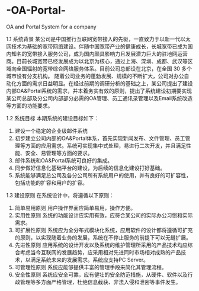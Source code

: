 # -OA-Portal-
OA and Portal System for a company

1.1	系统背景
某公司是中国推行互联网宽带接入的先驱，一直致力于以新一代以太网技术为基础的宽带网络建设。伴随中国宽带产业的健康成长，长城宽带已成为国内知名的宽带接入服务公司，成为国内颇具影响力且发展潜力巨大的驻地网运营商。目前长城宽带已经发展成为以北京为核心，通过上海、深圳、成都、武汉等区域向全国辐射的宽带综合网络服务体系。目前公司总部设在北京，在全国 30 多个城市设有分支机构。
随着公司业务的蓬勃发展、规模的不断扩大，公司对办公自动化方面的需求日益明显。在经过前期的调研分析的基础之上，某公司提出了建设内部OA&Portal系统的需求，并本着务实有效的原则，提出了系统建设初期要实现某公司总部及分公司内部部分必需的OA管理、员工通讯录管理以及Email系统改造等方面的功能要求。

1.2	系统目标
本期系统的建设目标如下：
1.	建设一个稳定的企业级邮件系统
2.	初步建立公司内部的OA&Portal体系，首先实现新闻发布、文件管理、员工管理等方面的应用需求。系统可实现集中式处理，易进行二次开发，并且满足性能、安全、易管理等方面的要求。
3.	邮件系统和OA&Portal系统可良好的集成。
4.	同步做好信息化基础平台的建设，为后续的信息化建设打好基础。
5.	系统能够满足总公司及各分公司所有系统用户的使用，并有良好的可扩容性，包括功能的扩容和用户的扩容。

1.3	建设原则
在系统设计中，将遵循以下原则：
1.	简单易用原则
用户操作界面应简单易用，操作方便。
2.	实用性原则
系统的功能设计应实用有效，应符合某公司的实际办公习惯和实际需求。
3.	可扩展性原则
系统应为全分布式模块化系统，应用软件的设计都将遵循可扩充的原则，以实现随着业务的发展，系统在不停止服务的前提下可以无缝扩展。
4.	先进性原则
应用系统的设计开发以及系统的维护管理所采用的产品技术均应综合考虑当今互联网的发展趋势，应采用相对先进同时市场相对成熟的产品技术，以满足系统未来的发展需求。系统应支持PC Server。
5.	可管理性原则
系统应能够提供丰富的管理手段来简化其管理流程。
6.	安全性原则
系统应安全可靠，应有健壮的安全防范措施，从硬件、软件以及行政管理等多方面严格管理，杜绝信息截获、非法入侵和泄密等事件发生。
